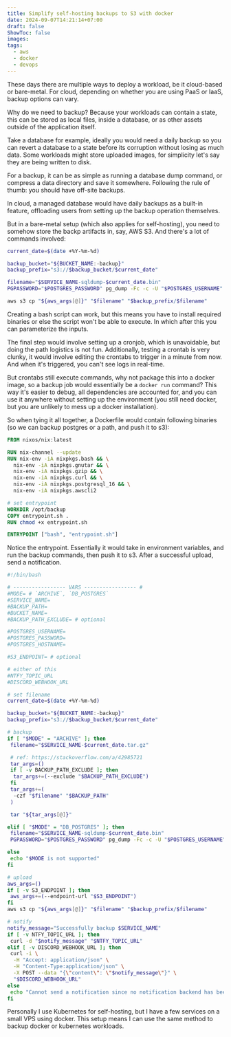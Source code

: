 ```yaml
---
title: Simplify self-hosting backups to S3 with docker
date: 2024-09-07T14:21:14+07:00
draft: false
ShowToc: false
images:
tags:
  - aws
  - docker
  - devops
---
```


These days there are multiple ways to deploy a workload, be it cloud-based or bare-metal. For cloud, depending on whether you are using PaaS or IaaS, backup options can vary.

Why do we need to backup? Because your workloads can contain a state, this can be stored as local files, inside a database, or as other assets outside of the application itself.

Take a database for example, ideally you would need a daily backup so you can revert a database to a state before its corruption without losing as much data. Some workloads might store uploaded images, for simplicity let's say they are being written to disk.

For a backup, it can be as simple as running a database dump command, or compress a data directory and save it somewhere. Following the rule of thumb: you should have off-site backups.

In cloud, a managed database would have daily backups as a built-in feature, offloading users from setting up the backup operation themselves.

But in a bare-metal setup (which also applies for self-hosting), you need to somehow store the backp artifacts in, say, AWS S3. And there's a lot of commands involved:

```bash
current_date=$(date +%Y-%m-%d)

backup_bucket="${BUCKET_NAME:-backup}"
backup_prefix="s3://$backup_bucket/$current_date"

filename="$SERVICE_NAME-sqldump-$current_date.bin"
PGPASSWORD="$POSTGRES_PASSWORD" pg_dump -Fc -c -U "$POSTGRES_USERNAME" --host "$POSTGRES_HOSTNAME" >"$filename"

aws s3 cp "${aws_args[@]}" "$filename" "$backup_prefix/$filename"
```

Creating a bash script can work, but this means you have to install required binaries or else the script won't be able to execute. In which after this you can parameterize the inputs.

The final step would involve setting up a cronjob, which is unavoidable, but doing the path logistics is not fun. Additionally, testing a crontab is very clunky, it would involve editing the crontabs to trigger in a minute from now. And when it's triggered, you can't see logs in real-time.

But crontabs still execute commands, why not package this into a docker image, so a backup job would essentially be a `docker run` command? This way it's easier to debug, all dependencies are accounted for, and you can use it anywhere without setting up the environment (you still need docker, but you are unlikely to mess up a docker installation).

So when tying it all together, a Dockerfile would contain following binaries (so we can backup postgres or a path, and push it to s3):

```Dockerfile
FROM nixos/nix:latest

RUN nix-channel --update
RUN nix-env -iA nixpkgs.bash && \
  nix-env -iA nixpkgs.gnutar && \
  nix-env -iA nixpkgs.gzip && \
  nix-env -iA nixpkgs.curl && \
  nix-env -iA nixpkgs.postgresql_16 && \
  nix-env -iA nixpkgs.awscli2

# set entrypoint
WORKDIR /opt/backup
COPY entrypoint.sh .
RUN chmod +x entrypoint.sh

ENTRYPOINT ["bash", "entrypoint.sh"]
```

Notice the entrypoint. Essentially it would take in environment variables, and run the backup commands, then push it to s3. After a successful upload, send a notification.

```bash
#!/bin/bash

# ----------------- VARS ----------------- #
#MODE= # `ARCHIVE`, `DB_POSTGRES`
#SERVICE_NAME=
#BACKUP_PATH=
#BUCKET_NAME=
#BACKUP_PATH_EXCLUDE= # optional

#POSTGRES_USERNAME=
#POSTGRES_PASSWORD=
#POSTGRES_HOSTNAME=

#S3_ENDPOINT= # optional

# either of this
#NTFY_TOPIC_URL
#DISCORD_WEBHOOK_URL

# set filename
current_date=$(date +%Y-%m-%d)

backup_bucket="${BUCKET_NAME:-backup}"
backup_prefix="s3://$backup_bucket/$current_date"

# backup
if [ "$MODE" = "ARCHIVE" ]; then
 filename="$SERVICE_NAME-$current_date.tar.gz"

 # ref: https://stackoverflow.com/a/42985721
 tar_args=()
 if [ -v BACKUP_PATH_EXCLUDE ]; then
  tar_args+=(--exclude "$BACKUP_PATH_EXCLUDE")
 fi
 tar_args+=(
  -czf "$filename" "$BACKUP_PATH"
 )

 tar "${tar_args[@]}"

elif [ "$MODE" = "DB_POSTGRES" ]; then
 filename="$SERVICE_NAME-sqldump-$current_date.bin"
 PGPASSWORD="$POSTGRES_PASSWORD" pg_dump -Fc -c -U "$POSTGRES_USERNAME" --host "$POSTGRES_HOSTNAME" >"$filename"

else
 echo "$MODE is not supported"
fi

# upload
aws_args=()
if [ -v S3_ENDPOINT ]; then
 aws_args+=(--endpoint-url "$S3_ENDPOINT")
fi
aws s3 cp "${aws_args[@]}" "$filename" "$backup_prefix/$filename"

# notify
notify_message="Successfully backup $SERVICE_NAME"
if [ -v NTFY_TOPIC_URL ]; then
 curl -d "$notify_message" "$NTFY_TOPIC_URL"
elif [ -v DISCORD_WEBHOOK_URL ]; then
 curl -i \
  -H "Accept: application/json" \
  -H "Content-Type:application/json" \
  -X POST --data "{\"content\": \"$notify_message\"}" \
  "$DISCORD_WEBHOOK_URL"
else
 echo "Cannot send a notification since no notification backend has been configured."
fi
```

Personally I use Kubernetes for self-hosting, but I have a few services on a small VPS using docker. This setup means I can use the same method to backup docker or kubernetes workloads.
